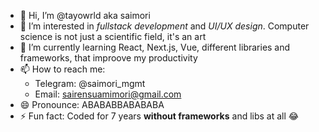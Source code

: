 - 👋 Hi, I’m @tayowrld aka saimori
- 👀 I’m interested in _fullstack development_ and _UI/UX design_. Computer science is not just a scientific field, it's an art
- 🌱 I’m currently learning React, Next.js, Vue, different libraries and frameworks, that improove my productivity
- 📫 How to reach me:
  - Telegram: @saimori_mgmt
  - Email: sairensuamimori@gmail.com
- 😄 Pronounce: ABABABBABABABA
- ⚡ Fun fact: Coded for 7 years **without frameworks** and libs at all 😂

<!---
tayowrld/tayowrld is a ✨ special ✨ repository because its `README.md` (this file) appears on your GitHub profile.
You can click the Preview link to take a look at your changes.
--->
